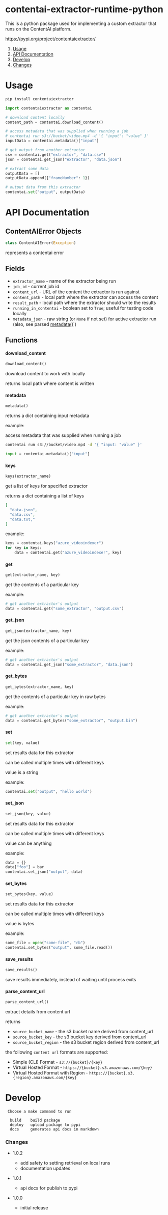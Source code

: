 # contentai-extractor-runtime-python

This is a python package used for implementing a custom extractor that runs on the ContentAI platform.

https://pypi.org/project/contentaiextractor/

1. [Usage](#Usage)
2. [API Documentation](#API-Documentation)
3. [Develop](#Develop)
3. [Changes](#Changes)

# Usage

```sh
pip install contentaiextractor
```

```python
import contentaiextractor as contentai

# download content locally
content_path = contentai.download_content()

# access metadata that was supplied when running a job
# contentai run s3://bucket/video.mp4 -d '{ "input": "value" }'
inputData = contentai.metadata()["input"]

# get output from another extractor
csv = contentai.get("extractor", "data.csv")
json = contentai.get_json("extractor", "data.json")

# extract some data
outputData = []
outputData.append({"frameNumber": 1})

# output data from this extractor
contentai.set("output", outputData)
```

# API Documentation

<a name="contentaiextractor.ContentAIError"></a>
## ContentAIError Objects

```python
class ContentAIError(Exception)
```

represents a contentai error


## Fields

- `extractor_name` - name of the extractor being run
- `job_id` - current job id
- `content_url` - URL of the content the extractor is run against
- `content_path` - local path where the extractor can access the content
- `result_path` - local path where the extractor should write the results
- `running_in_contentai` - boolean set to `True`; useful for testing code locally
- `metadata_json` - raw string (or `None` if not set) for active extractor run (also, see parsed [metadata()](#metadata)`)

## Functions

<a name="contentaiextractor.download_content"></a>
#### download\_content

```python
download_content()
```

download content to work with locally

returns local path where content is written

<a name="contentaiextractor.metadata"></a>
#### metadata

```python
metadata()
```

returns a dict containing input metadata

example:

access metadata that was supplied when running a job
```sh
contentai run s3://bucket/video.mp4 -d '{ "input: "value" }'
```
```python
input = contentai.metadata()["input"]    
```

<a name="contentaiextractor.keys"></a>
#### keys

```python
keys(extractor_name)
```

get a list of keys for specified extractor

returns a dict containing a list of keys
```json
[
  "data.json",
  "data.csv",
  "data.txt,"
]
```

example:
```python
keys = contentai.keys("azure_videoindexer")
for key in keys:
    data = contentai.get("azure_videoindexer", key)
```

<a name="contentaiextractor.get"></a>
#### get

```python
get(extractor_name, key)
```

get the contents of a particular key

example:
```python
# get another extractor's output
data = contentai.get("some_extractor", "output.csv")
```

<a name="contentaiextractor.get_json"></a>
#### get\_json

```python
get_json(extractor_name, key)
```

get the json contents of a particular key

example:
```python
# get another extractor's output
data = contentai.get_json("some_extractor", "data.json")
```

<a name="contentaiextractor.get_bytes"></a>
#### get\_bytes

```python
get_bytes(extractor_name, key)
```

get the contents of a particular key in raw bytes

example:
```python
# get another extractor's output
data = contentai.get_bytes("some_extractor", "output.bin")
```

<a name="contentaiextractor.set"></a>
#### set

```python
set(key, value)
```

set results data for this extractor

can be called multiple times with different keys

value is a string

example:
```python
contentai.set("output", "hello world")
```

<a name="contentaiextractor.set_json"></a>
#### set\_json

```python
set_json(key, value)
```

set results data for this extractor

can be called multiple times with different keys

value can be anything

example:
```python
data = {}
data["foo"] = bar
contentai.set_json("output", data)
```

<a name="contentaiextractor.set_bytes"></a>
#### set\_bytes

```python
set_bytes(key, value)
```

set results data for this extractor

can be called multiple times with different keys

value is bytes

example:
```python
some_file = open("some-file", "rb")
contentai.set_bytes("output", some_file.read())
```

<a name="contentaiextractor.save_results"></a>
#### save\_results

```python
save_results()
```

save results immediately, instead of waiting until process exits

<a name="contentaiextractor.parse_content_url"></a>
#### parse\_content\_url

```python
parse_content_url()
```

extract details from content url

returns

- `source_bucket_name` - the s3 bucket name derived from content_url
- `source_bucket_key` - the s3 bucket key derived from content_url
- `source_bucket_region` - the s3 bucket region derived from content_url        

the following `content url` formats are supported:

- Simple (CLI) Format - `s3://{bucket}/{key}`
- Virtual Hosted Format - `https://{bucket}.s3.amazonaws.com/{key}`
- Virtual Hosted Format with Region - `https://{bucket}.s3.{region}.amazonaws.com/{key}`


# Develop

```
 Choose a make command to run

  build    build package
  deploy   upload package to pypi
  docs     generates api docs in markdown
```

### Changes

- 1.0.2
  - add safety to setting retrieval on local runs
  - documentation updates 

- 1.0.1
  - api docs for publish to pypi

- 1.0.0
  - initial release

